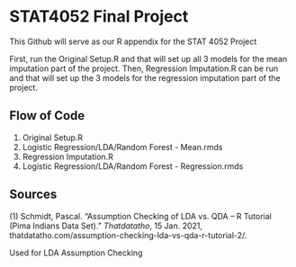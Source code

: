 # STAT4052 Final Project

This Github will serve as our R appendix for the STAT 4052 Project

First, run the Original Setup.R and that will set up all 3 models for the mean imputation part of the project.
Then, Regression Imputation.R can be run and that will set up the 3 models for the regression imputation part of the project.

## Flow of Code
1) Original Setup.R
2) Logistic Regression/LDA/Random Forest - Mean.rmds
3) Regression Imputation.R
4) Logistic Regression/LDA/Random Forest - Regression.rmds


## Sources
(1) Schmidt, Pascal. “Assumption Checking of LDA vs. QDA – R Tutorial (Pima Indians Data Set).” *Thatdatatho*, 15 Jan. 2021, thatdatatho.com/assumption-checking-lda-vs-qda-r-tutorial-2/.
  
  Used for LDA Assumption Checking
